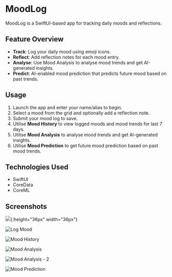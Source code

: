 # MoodLog

MoodLog is a SwiftUI-based app for tracking daily moods and reflections.

## Feature Overview
- **Track**: Log your daily mood using emoji icons.
- **Reflect**: Add reflection notes for each mood entry.
- **Analyse**: Use Mood Analysis to analyse mood trends and get AI-generated insights.
- **Predict**: AI-enabled mood prediction that predicts future mood based on past trends.

## Usage
1. Launch the app and enter your name/alias to begin.
2. Select a mood from the grid and optionally add a reflection note.
3. Submit your mood log to save.
4. Utilise **Mood History** to view logged moods and mood trends for last 7 days.
5. Utilise **Mood Analysis** to analyse mood trends and get AI-generated insights.
6. Utilise **Mood Prediction** to get future mood prediction based on past mood trends.

## Technologies Used
- SwiftUI
- CoreData
- CoreML

## Screenshots

![](https://github.com/user-attachments/assets/1a85b0d5-3ee0-47ea-8fda-51cc2b2f1dde){:height="36px" width="36px"}

![Log Mood](https://github.com/user-attachments/assets/147fa7a5-f0e6-4c42-ae92-48fa7121d8f4)

![Mood History](https://github.com/user-attachments/assets/95346cf1-0ded-4ec5-9b3a-2c2f0272c9a4)

![Mood Analysis](https://github.com/user-attachments/assets/0ee8ab9c-d374-45fe-be8d-5e8a595728d0)

![Mood Analysis - 2](https://github.com/user-attachments/assets/8ffe12af-ef09-4024-8e17-ca387879da1c)

![Mood Prediction](https://github.com/user-attachments/assets/f2497b7e-e426-4cde-8456-6709116c8427)





